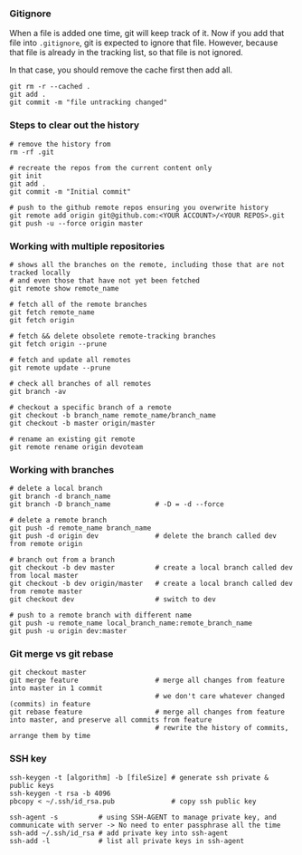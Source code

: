 ### Gitignore
 
When a file is added one time, git will keep track of it. 
Now if you add that file into `.gitignore`, git is expected to ignore that file.
However, because that file is already in the tracking list, so that file is not ignored.

In that case, you should remove the cache first then add all. 

```
git rm -r --cached .
git add .
git commit -m "file untracking changed"
```

### Steps to clear out the history

```
# remove the history from 
rm -rf .git      

# recreate the repos from the current content only
git init
git add .
git commit -m "Initial commit"

# push to the github remote repos ensuring you overwrite history
git remote add origin git@github.com:<YOUR ACCOUNT>/<YOUR REPOS>.git
git push -u --force origin master
```

### Working with multiple repositories

```
# shows all the branches on the remote, including those that are not tracked locally 
# and even those that have not yet been fetched
git remote show remote_name

# fetch all of the remote branches
git fetch remote_name
git fetch origin

# fetch && delete obsolete remote-tracking branches
git fetch origin --prune

# fetch and update all remotes
git remote update --prune

# check all branches of all remotes
git branch -av

# checkout a specific branch of a remote
git checkout -b branch_name remote_name/branch_name
git checkout -b master origin/master

# rename an existing git remote
git remote rename origin devoteam

```

### Working with branches

```
# delete a local branch
git branch -d branch_name
git branch -D branch_name           # -D = -d --force

# delete a remote branch
git push -d remote_name branch_name
git push -d origin dev              # delete the branch called dev from remote origin

# branch out from a branch
git checkout -b dev master          # create a local branch called dev from local master
git checkout -b dev origin/master   # create a local branch called dev from remote master
git checkout dev                    # switch to dev

# push to a remote branch with different name
git push -u remote_name local_branch_name:remote_branch_name
git push -u origin dev:master

```

### Git merge vs git rebase
```
git checkout master
git merge feature                   # merge all changes from feature into master in 1 commit
                                    # we don't care whatever changed (commits) in feature
git rebase feature                  # merge all changes from feature into master, and preserve all commits from feature
                                    # rewrite the history of commits, arrange them by time
```

### SSH key

```
ssh-keygen -t [algorithm] -b [fileSize] # generate ssh private & public keys
ssh-keygen -t rsa -b 4096
pbcopy < ~/.ssh/id_rsa.pub              # copy ssh public key

ssh-agent -s          # using SSH-AGENT to manage private key, and communicate with server -> No need to enter passphrase all the time
ssh-add ~/.ssh/id_rsa # add private key into ssh-agent
ssh-add -l            # list all private keys in ssh-agent
```
